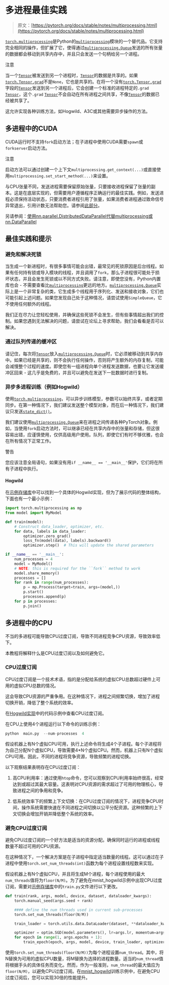 # 多进程最佳实践

> 原文：[https://pytorch.org/docs/stable/notes/multiprocessing.html](https://pytorch.org/docs/stable/notes/multiprocessing.html)

[`torch.multiprocessing`](../multiprocessing.html#module-torch.multiprocessing "torch.multiprocessing")是Python的[`multiprocessing`](https://docs.python.org/3/library/multiprocessing.html#module-multiprocessing "(在Python v3.12中)")模块的一个替代品。它支持完全相同的操作，但扩展了它，使得通过[`multiprocessing.Queue`](https://docs.python.org/3/library/multiprocessing.html#multiprocessing.Queue "(在Python v3.12中)")发送的所有张量的数据都会移动到共享内存中，并且只会发送一个句柄给另一个进程。

注意

当一个[`Tensor`](../tensors.html#torch.Tensor "torch.Tensor")被发送到另一个进程时，[`Tensor`](../tensors.html#torch.Tensor "torch.Tensor")的数据是共享的。如果[`torch.Tensor.grad`](../generated/torch.Tensor.grad.html#torch.Tensor.grad "torch.Tensor.grad")不是`None`，它也是共享的。在将一个没有[`torch.Tensor.grad`](../generated/torch.Tensor.grad.html#torch.Tensor.grad "torch.Tensor.grad")字段的[`Tensor`](../tensors.html#torch.Tensor "torch.Tensor")发送到另一个进程后，它会创建一个标准的进程特定的`.grad` [`Tensor`](../tensors.html#torch.Tensor "torch.Tensor")，这个`.grad` [`Tensor`](../tensors.html#torch.Tensor "torch.Tensor")不会自动在所有进程之间共享，不像[`Tensor`](../tensors.html#torch.Tensor "torch.Tensor")的数据已经被共享了。

这允许实现各种训练方法，如Hogwild、A3C或其他需要异步操作的方法。

## 多进程中的CUDA

CUDA运行时不支持`fork`启动方法；在子进程中使用CUDA需要`spawn`或`forkserver`启动方法。

注意

启动方法可以通过创建一个上下文`multiprocessing.get_context(...)`或直接使用`multiprocessing.set_start_method(...)`来设置。

与CPU张量不同，发送进程需要保留原始张量，只要接收进程保留了张量的副本。这是在底层实现的，但需要用户遵循程序正确运行的最佳实践。例如，发送进程必须保持活动状态，只要消费者进程引用了张量，如果消费者进程通过致命信号异常退出，引用计数无法帮助您。请参阅[此部分](../multiprocessing.html#multiprocessing-cuda-sharing-details)。

另请参阅：[使用nn.parallel.DistributedDataParallel代替multiprocessing或nn.DataParallel](cuda.html#cuda-nn-ddp-instead)

## 最佳实践和提示

### 避免和解决死锁[](#avoiding-and-fighting-deadlocks "跳转到此标题")

当生成一个新进程时，有很多事情可能会出错，最常见的死锁原因是后台线程。如果有任何持有锁或导入模块的线程，并且调用了`fork`，那么子进程很可能处于损坏状态，并且会发生死锁或以不同方式失败。请注意，即使您没有，Python内置库也会 - 不需要查看比[`multiprocessing`](https://docs.python.org/3/library/multiprocessing.html#module-multiprocessing "(在Python v3.12中)")更远的地方。[`multiprocessing.Queue`](https://docs.python.org/3/library/multiprocessing.html#multiprocessing.Queue "(在Python v3.12中)")实际上是一个非常复杂的类，它生成多个线程用于序列化、发送和接收对象，它们也可能引起上述问题。如果您发现自己处于这种情况，请尝试使用`SimpleQueue`，它不使用任何额外的线程。

我们正在尽力让您轻松使用，并确保这些死锁不会发生，但有些事情超出我们的控制。如果您遇到无法解决的问题，请尝试在论坛上寻求帮助，我们会看看是否可以解决。

### 通过队列传递的缓冲区[](#reuse-buffers-passed-through-a-queue "跳转到此标题")

请记住，每次将[`Tensor`](../tensors.html#torch.Tensor "torch.Tensor")放入[`multiprocessing.Queue`](https://docs.python.org/3/library/multiprocessing.html#multiprocessing.Queue "(在Python v3.12中)")时，它必须被移动到共享内存中。如果已经是共享的，则不会执行任何操作，否则将产生额外的内存复制，可能会减慢整个过程的速度。即使您有一组进程向单个进程发送数据，也要让它发送缓冲区回来 - 这几乎是免费的，并且可以避免在发送下一批数据时进行复制。

### 异步多进程训练（例如Hogwild）[](#asynchronous-multiprocess-training-e-g-hogwild "跳转到此标题")

使用[`torch.multiprocessing`](../multiprocessing.html#module-torch.multiprocessing "torch.multiprocessing")，可以异步训练模型，参数可以始终共享，或者定期同步。在第一种情况下，我们建议发送整个模型对象，而在后一种情况下，我们建议只发送[`state_dict()`](../generated/torch.nn.Module.html#torch.nn.Module.state_dict "torch.nn.Module.state_dict")。

我们建议使用[`multiprocessing.Queue`](https://docs.python.org/3/library/multiprocessing.html#multiprocessing.Queue "(在Python v3.12中)")来在进程之间传递各种PyTorch对象。例如，当使用`fork`启动方法时，可以继承已经在共享内存中的张量和存储，但这很容易出错，应谨慎使用，仅供高级用户使用。队列，即使它们有时不够优雅，也会在所有情况下正常工作。

警告

您应该注意全局语句，如果没有用`if __name__ == '__main__'`保护，它们将在所有子进程中执行。

#### Hogwild

在[示例存储库](https://github.com/pytorch/examples/tree/master/mnist_hogwild)中可以找到一个具体的Hogwild实现，但为了展示代码的整体结构，下面也有一个最小示例：

```py
import torch.multiprocessing as mp
from model import MyModel

def train(model):
    # Construct data_loader, optimizer, etc.
    for data, labels in data_loader:
        optimizer.zero_grad()
        loss_fn(model(data), labels).backward()
        optimizer.step()  # This will update the shared parameters

if __name__ == '__main__':
    num_processes = 4
    model = MyModel()
    # NOTE: this is required for the ``fork`` method to work
    model.share_memory()
    processes = []
    for rank in range(num_processes):
        p = mp.Process(target=train, args=(model,))
        p.start()
        processes.append(p)
    for p in processes:
        p.join() 
```

## 多进程中的CPU

不当的多进程可能导致CPU过度订阅，导致不同进程竞争CPU资源，导致效率低下。

本教程将解释什么是CPU过度订阅以及如何避免它。

### CPU过度订阅

CPU过度订阅是一个技术术语，指的是分配给系统的虚拟CPU总数超过硬件上可用的虚拟CPU总数的情况。

这会导致CPU资源的严重争用。在这种情况下，进程之间频繁切换，增加了进程切换开销，降低了整个系统的效率。

在[Hogwild实现](https://github.com/pytorch/examples/tree/main/mnist_hogwild)中的代码示例中查看CPU过度订阅。

在CPU上使用4个进程运行以下命令的训练示例：

```py
python  main.py  --num-processes  4 
```

假设机器上有N个虚拟CPU可用，执行上述命令将生成4个子进程。每个子进程将为自己分配N个虚拟CPU，导致需要4*N个虚拟CPU。然而，机器上只有N个虚拟CPU可用。因此，不同的进程将竞争资源，导致频繁的进程切换。

以下观察结果表明存在CPU过度订阅：

1.  高CPU利用率：通过使用`htop`命令，您可以观察到CPU利用率始终很高，经常达到或超过其最大容量。这表明对CPU资源的需求超过了可用的物理核心，导致进程之间的争用和竞争。

1.  低系统效率下的频繁上下文切换：在CPU过度订阅的情况下，进程竞争CPU时间，操作系统需要快速在不同进程之间切换以公平分配资源。这种频繁的上下文切换会增加开销并降低整个系统的效率。

### 避免CPU过度订阅

避免CPU过度订阅的一个好方法是适当的资源分配。确保同时运行的进程或线程数量不超过可用的CPU资源。

在这种情况下，一个解决方案是在子进程中指定适当数量的线程。这可以通过在子进程中使用`torch.set_num_threads(int)`函数为每个进程设置线程数来实现。

假设机器上有N个虚拟CPU，并且将生成M个进程，每个进程使用的最大`num_threads`值将为`floor(N/M)`。为了避免在mnist_hogwild示例中出现CPU过度订阅，需要对[示例存储库](https://github.com/pytorch/examples/tree/main/mnist_hogwild)中的`train.py`文件进行以下更改。

```py
def train(rank, args, model, device, dataset, dataloader_kwargs):
    torch.manual_seed(args.seed + rank)

    #### define the num threads used in current sub-processes
    torch.set_num_threads(floor(N/M))

    train_loader = torch.utils.data.DataLoader(dataset, **dataloader_kwargs)

    optimizer = optim.SGD(model.parameters(), lr=args.lr, momentum=args.momentum)
    for epoch in range(1, args.epochs + 1):
        train_epoch(epoch, args, model, device, train_loader, optimizer) 
```

使用`torch.set_num_threads(floor(N/M))`为每个进程设置`num_thread`。其中，将N替换为可用的虚拟CPU数量，将M替换为选择的进程数量。适当的`num_thread`值将根据手头的具体任务而变化。然而，作为一般准则，`num_thread`的最大值应为`floor(N/M)`，以避免CPU过度订阅。在[mnist_hogwild](https://github.com/pytorch/examples/tree/main/mnist_hogwild)训练示例中，在避免CPU过度订阅后，您可以实现30倍的性能提升。
